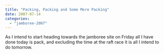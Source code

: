 ```yaml
---
title: "Packing, Packing and Some More Packing"
date: 2007-07-14
categories: 
  - "jamboree-2007"
---
```


As I intend to start heading towards the jamboree site on Friday all I have done today is pack, and excluding the time at the raft race it is all I intend to do tomorrow.
